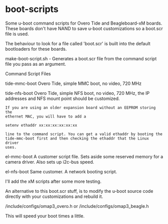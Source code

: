   boot-scripts
=======

Some u-boot command scripts for Overo Tide and Beagleboard-xM boards. These 
boards don't have NAND to save u-boot customizations so a boot.scr file is used.

The behaviour to look for a file called 'boot.scr' is built into the default
bootloaders for these boards.


make-boot-script.sh - Generates a boot.scr file from the command script file you
	pass as an argument.


Command Script Files

  tide-mmc-boot 
	Overo Tide, simple MMC boot, no video, 720 MHz

  tide-nfs-boot
	Overo Tide, simple NFS boot, no video, 720 MHz, the IP addresses
	and NFS mount point should be customized. 

	If you are using an older expansion board without an EEPROM storing the
	ethernet MAC, you will have to add a

	setenv ethaddr xx:xx:xx:xx:xx:xx 

	line to the command script. You can get a valid ethaddr by booting the
	tide-mmc-boot first and then checking the ethaddr that the Linux driver
	uses.

  el-mmc-boot
	A customer script file. Sets aside some reserved memory for a camera
	driver. Also sets up i2c-bus speed.

  el-nfs-boot
	Same customer. A network booting script.


I'll add the xM scripts after some more testing.


An alternative to this boot.scr stuff, is to modify the u-boot source code
directly with your customizations and rebuild it.

<u-boot-src>/include/configs/omap3_overo.h 
or 
<u-boot-src>/include/configs/omap3_beagle.h 


This will speed your boot times a little.

